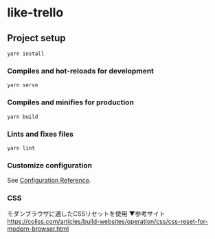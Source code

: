 # like-trello

## Project setup
```
yarn install
```

### Compiles and hot-reloads for development
```
yarn serve
```

### Compiles and minifies for production
```
yarn build
```

### Lints and fixes files
```
yarn lint
```

### Customize configuration
See [Configuration Reference](https://cli.vuejs.org/config/).

### CSS
モダンブラウザに適したCSSリセットを使用
▼参考サイト
https://coliss.com/articles/build-websites/operation/css/css-reset-for-modern-browser.html
